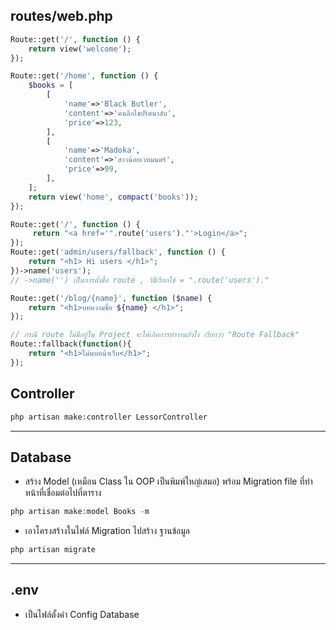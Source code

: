 
## routes/web.php

```php
Route::get('/', function () {
    return view('welcome');
});
```

```php
Route::get('/home', function () {
    $books = [
        [
            'name'=>'Black Butler',
            'content'=>'คนลึกไขปริศนาลับ',
            'price'=>123,
        ],
        [
            'name'=>'Madoka',
            'content'=>'สาวน้อยเวทมนตร์',
            'price'=>99,
        ],
    ];
    return view('home', compact('books'));
});
```

```php
Route::get('/', function () {
     return "<a href='".route('users')."'>Login</a>";
});
Route::get('admin/users/fallback', function () {
    return "<h1> Hi users </h1>";
})->name('users');
// ->name('') เป็นการตั้งชื่อ route , วิธีเรียกใช้ = ".route('users')."
```

```php
Route::get('/blog/{name}', function ($name) {
    return "<h1>บทความชื่อ ${name} </h1>";
});
```

```php
// กรณี route ไม่มีอยู่ใน Project จะให้เกิดการทำงานยังไง เรียกว่า "Route Fallback"
Route::fallback(function(){
    return "<h1>ไม่พบหน้าเว็บ</h1>";
});
```

## Controller 
```php
php artisan make:controller LessorController
```

---

## Database
- สร้าง Model (เหมือน Class ใน OOP เป็นพิมพ์ใหญ่เสมอ) พร้อม Migration file ที่ทำหน้าที่เชื่อมต่อไปที่ตาราง
```php
php artisan make:model Books -m
```

- เอาโครงสร้างในไฟล์ Migration ไปสร้าง ฐานข้อมูล
```php
php artisan migrate
```

---

## .env 
- เป็นไฟล์ตั้งค่า Config Database
